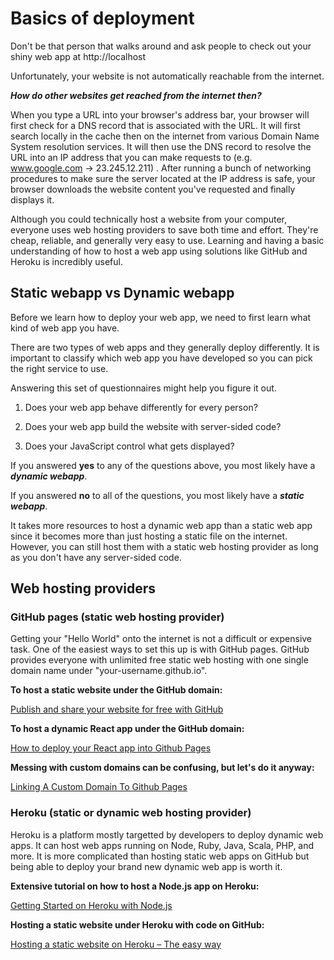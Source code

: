 # Basics of deployment

Don't be that person that walks around and ask people to check out your shiny web app at http://localhost

Unfortunately, your website is not automatically reachable from the internet.

***How do other websites get reached from the internet then?***

When you type a URL into your browser's address bar, your browser will first check for a DNS record that is associated with the URL.
It will first search locally in the cache then on the internet from various Domain Name System resolution services.
It will then use the DNS record to resolve the URL into an IP address that you can make requests to (e.g. www.google.com -> 23.245.12.211) .
After running a bunch of networking procedures to make sure the server located at the IP address is safe,
your browser downloads the website content you've requested and finally displays it.


Although you could technically host a website from your computer, everyone uses web hosting providers to save both time and effort.
They're cheap, reliable, and generally very easy to use.
Learning and having a basic understanding of how to host a web app using solutions like GitHub and Heroku is incredibly useful.


## **Static webapp** vs **Dynamic webapp**

Before we learn how to deploy your web app, we need to first learn what kind of web app you have.

There are two types of web apps and they generally deploy differently.
It is important to classify which web app you have developed so you can pick the right service to use.

Answering this set of questionnaires might help you figure it out.

1. Does your web app behave differently for every person?

2. Does your web app build the website with server-sided code?

3. Does your JavaScript control what gets displayed?

If you answered **yes** to any of the questions above, you most likely have a ***dynamic webapp***.

If you answered **no** to all of the questions, you most likely have a ***static webapp***.

It takes more resources to host a dynamic web app than a static web app since it becomes more than just hosting a static file on the internet. However, you can still host them with a static web hosting provider as long as you don't have any server-sided code.


## Web hosting providers

### GitHub pages (static web hosting provider)

Getting your "Hello World" onto the internet is not a difficult or expensive task. One of the easiest ways to set this up is with GitHub pages.
GitHub provides everyone with unlimited free static web hosting with one single domain name under "your-username.github.io".

**To host a static website under the GitHub domain:**

[Publish and share your website for free with GitHub](https://medium.com/@svinkle/publish-and-share-your-own-website-for-free-with-github-2eff049a1cb5)


**To host a dynamic React app under the GitHub domain:**

[How to deploy your React app into Github Pages](https://blog.usejournal.com/how-to-deploy-your-react-app-into-github-pages-b2c96292b18e)


**Messing with custom domains can be confusing, but let's do it anyway:**

[Linking A Custom Domain To Github Pages](https://richpauloo.github.io/2019-11-17-Linking-a-Custom-Domain-to-Github-Pages/)

### Heroku (static or dynamic web hosting provider)

Heroku is a platform mostly targetted by developers to deploy dynamic web apps. It can host web apps running on Node, Ruby, Java, Scala, PHP, and more.
It is more complicated than hosting static web apps on GitHub but being able to deploy your brand new dynamic web app is worth it.

**Extensive tutorial on how to host a Node.js app on Heroku:**

[Getting Started on Heroku with Node.js](https://devcenter.heroku.com/articles/getting-started-with-nodejs)


**Hosting a static website under Heroku with code on GitHub:**

[Hosting a static website on Heroku – The easy way](https://ashish.ch/hosting-a-static-website-on-heroku-the-easy-way/)

